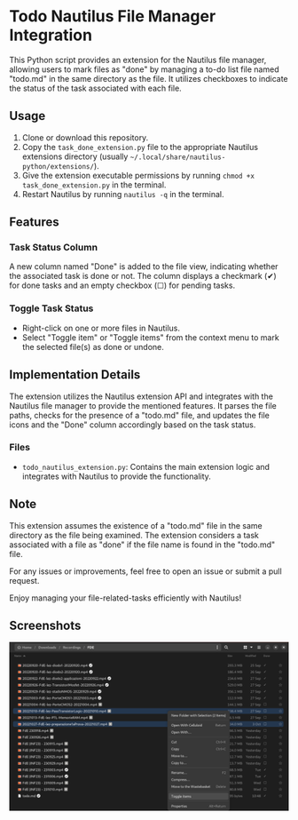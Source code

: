 # Todo Nautilus File Manager Integration

This Python script provides an extension for the Nautilus file manager, allowing users to mark files as "done" by managing a to-do list file named "todo.md" in the same directory as the file. It utilizes checkboxes to indicate the status of the task associated with each file.

## Usage 

1. Clone or download this repository.
2. Copy the `task_done_extension.py` file to the appropriate Nautilus extensions directory (usually `~/.local/share/nautilus-python/extensions/`).
3. Give the extension executable permissions by running `chmod +x task_done_extension.py` in the terminal.
4. Restart Nautilus by running `nautilus -q` in the terminal.

## Features

### Task Status Column

A new column named "Done" is added to the file view, indicating whether the associated task is done or not. The column displays a checkmark (✔) for done tasks and an empty checkbox (☐) for pending tasks.

### Toggle Task Status

- Right-click on one or more files in Nautilus.
- Select "Toggle item" or "Toggle items" from the context menu to mark the selected file(s) as done or undone.

## Implementation Details

The extension utilizes the Nautilus extension API and integrates with the Nautilus file manager to provide the mentioned features. It parses the file paths, checks for the presence of a "todo.md" file, and updates the file icons and the "Done" column accordingly based on the task status.

### Files

- `todo_nautilus_extension.py`: Contains the main extension logic and integrates with Nautilus to provide the functionality.

## Note

This extension assumes the existence of a "todo.md" file in the same directory as the file being examined. The extension considers a task associated with a file as "done" if the file name is found in the "todo.md" file.

For any issues or improvements, feel free to open an issue or submit a pull request.

Enjoy managing your file-related-tasks efficiently with Nautilus!

## Screenshots
![Nautilus Extension](src/Screenshot.png)
